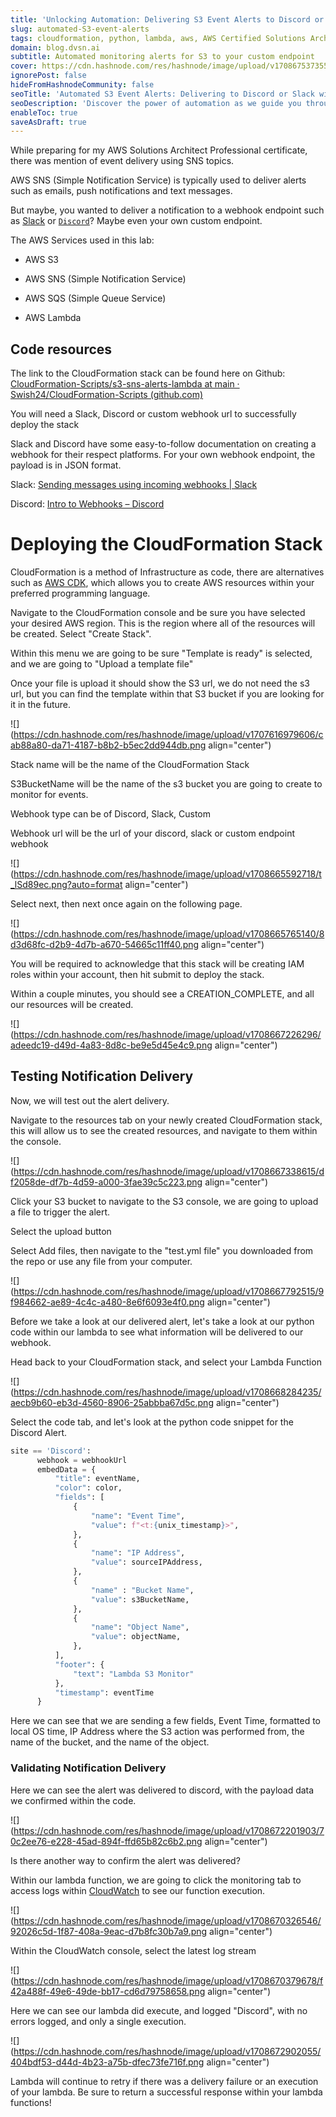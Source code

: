 ```yaml
---
title: 'Unlocking Automation: Delivering S3 Event Alerts to Discord or Slack Using AWS Lambda'
slug: automated-S3-event-alerts
tags: cloudformation, python, lambda, aws, AWS Certified Solutions Architect – Professional
domain: blog.dvsn.ai
subtitle: Automated monitoring alerts for S3 to your custom endpoint
cover: https://cdn.hashnode.com/res/hashnode/image/upload/v1708675373550/gsoJUDQP2.png?auto=format
ignorePost: false
hideFromHashnodeCommunity: false
seoTitle: 'Automated S3 Event Alerts: Delivering to Discord or Slack with Webhooks & Lambda'
seoDescription: 'Discover the power of automation as we guide you through setting up S3 event alerts seamlessly. Learn how to deliver alerts to Discord or Slack using webhooks, Lambda, and your own custom endpoints. Elevate your AWS S3 monitoring game with step-by-step instructions and insights into optimizing your workflow'
enableToc: true
saveAsDraft: true
---
```


While preparing for my AWS Solutions Architect Professional certificate, there was mention of event delivery using SNS topics.

AWS SNS (Simple Notification Service) is typically used to deliver alerts such as emails, push notifications and text messages.

But maybe, you wanted to deliver a notification to a webhook endpoint such as [Slack](https://api.slack.com/messaging/webhooks) or [`Discord`](https://support.discord.com/hc/en-us/articles/228383668-Intro-to-Webhooks)? Maybe even your own custom endpoint.

The AWS Services used in this lab:

* AWS S3
    
* AWS SNS (Simple Notification Service)
    
* AWS SQS (Simple Queue Service)
    
* AWS Lambda
    
## Code resources
The link to the CloudFormation stack can be found here on Github:  
[CloudFormation-Scripts/s3-sns-alerts-lambda at main · Swish24/CloudFormation-Scripts (github.com)](https://github.com/Swish24/CloudFormation-Scripts/tree/main/s3-sns-alerts-lambda)

You will need a Slack, Discord or custom webhook url to successfully deploy the stack

Slack and Discord have some easy-to-follow documentation on creating a webhook for their respect platforms. For your own webhook endpoint, the payload is in JSON format.

Slack: [Sending messages using incoming webhooks | Slack](https://api.slack.com/messaging/webhooks)

Discord: [Intro to Webhooks – Discord](https://support.discord.com/hc/en-us/articles/228383668-Intro-to-Webhooks)

# Deploying the CloudFormation Stack

CloudFormation is a method of Infrastructure as code, there are alternatives such as [AWS CDK](https://docs.aws.amazon.com/cdk/v2/guide/getting_started.html), which allows you to create AWS resources within your preferred programming language.

Navigate to the CloudFormation console and be sure you have selected your desired AWS region. This is the region where all of the resources will be created. Select "Create Stack".

Within this menu we are going to be sure "Template is ready" is selected, and we are going to "Upload a template file"

Once your file is upload it should show the S3 url, we do not need the s3 url, but you can find the template within that S3 bucket if you are looking for it in the future.

![](https://cdn.hashnode.com/res/hashnode/image/upload/v1707616979606/cab88a80-da71-4187-b8b2-b5ec2dd944db.png align="center")

Stack name will be the name of the CloudFormation Stack

S3BucketName will be the name of the s3 bucket you are going to create to monitor for events.

Webhook type can be of Discord, Slack, Custom

Webhook url will be the url of your discord, slack or custom endpoint webhook

![](https://cdn.hashnode.com/res/hashnode/image/upload/v1708665592718/t_lSd89ec.png?auto=format align="center")

Select next, then next once again on the following page.

![](https://cdn.hashnode.com/res/hashnode/image/upload/v1708665765140/8d3d68fc-d2b9-4d7b-a670-54665c11ff40.png align="center")

You will be required to acknowledge that this stack will be creating IAM roles within your account, then hit submit to deploy the stack.

Within a couple minutes, you should see a CREATION\_COMPLETE, and all our resources will be created.

![](https://cdn.hashnode.com/res/hashnode/image/upload/v1708667226296/adeedc19-d49d-4a83-8d8c-be9e5d45e4c9.png align="center")

## Testing Notification Delivery

Now, we will test out the alert delivery.

Navigate to the resources tab on your newly created CloudFormation stack, this will allow us to see the created resources, and navigate to them within the console.

![](https://cdn.hashnode.com/res/hashnode/image/upload/v1708667338615/df2058de-df7b-4d59-a000-3fae39c5c223.png align="center")

Click your S3 bucket to navigate to the S3 console, we are going to upload a file to trigger the alert.

Select the upload button

Select Add files, then navigate to the "test.yml file" you downloaded from the repo or use any file from your computer.

![](https://cdn.hashnode.com/res/hashnode/image/upload/v1708667792515/9f984662-ae89-4c4c-a480-8e6f6093e4f0.png align="center")

Before we take a look at our delivered alert, let's take a look at our python code within our lambda to see what information will be delivered to our webhook.

Head back to your CloudFormation stack, and select your Lambda Function

![](https://cdn.hashnode.com/res/hashnode/image/upload/v1708668284235/aecb9b60-eb3d-4560-8906-25abbba67d5c.png align="center")

Select the code tab, and let's look at the python code snippet for the Discord Alert.

```python
site == 'Discord':
      webhook = webhookUrl
      embedData = {
          "title": eventName,
          "color": color,
          "fields": [
              {
                  "name": "Event Time",
                  "value": f"<t:{unix_timestamp}>",
              },
              {
                  "name": "IP Address",
                  "value": sourceIPAddress,
              },
              {
                  "name" : "Bucket Name",
                  "value": s3BucketName,
              },
              {
                  "name": "Object Name",
                  "value": objectName,
              },
          ],
          "footer": {
              "text": "Lambda S3 Monitor"
          },
          "timestamp": eventTime
      }
```

Here we can see that we are sending a few fields, Event Time, formatted to local OS time, IP Address where the S3 action was performed from, the name of the bucket, and the name of the object.

### Validating Notification Delivery

Here we can see the alert was delivered to discord, with the payload data we confirmed within the code.

![](https://cdn.hashnode.com/res/hashnode/image/upload/v1708672201903/70c2ee76-e228-45ad-894f-ffd65b82c6b2.png align="center")

Is there another way to confirm the alert was delivered?

Within our lambda function, we are going to click the monitoring tab to access logs within [CloudWatch](https://docs.aws.amazon.com/AmazonCloudWatch/latest/logs/CWL_GettingStarted.html) to see our function execution.

![](https://cdn.hashnode.com/res/hashnode/image/upload/v1708670326546/92026c5d-1f87-408a-9eac-d7b8fc30b7a9.png align="center")

Within the CloudWatch console, select the latest log stream

![](https://cdn.hashnode.com/res/hashnode/image/upload/v1708670379678/f42a488f-49e6-49de-bb17-cd6d79758658.png align="center")

Here we can see our lambda did execute, and logged "Discord", with no errors logged, and only a single execution.

![](https://cdn.hashnode.com/res/hashnode/image/upload/v1708672902055/404bdf53-d44d-4b23-a75b-dfec73fe716f.png align="center")

Lambda will continue to retry if there was a delivery failure or an execution of your lambda. Be sure to return a successful response within your lambda functions!